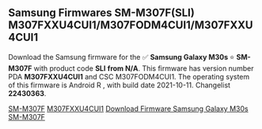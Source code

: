 <h2>Samsung Firmwares SM-M307F(SLI) M307FXXU4CUI1/M307FODM4CUI1/M307FXXU4CUI1</h2>
Download the Samsung firmware for the ✅ <strong>Samsung Galaxy M30s </strong> ⭐ <strong>SM-M307F</strong> with product code <strong>SLI</strong> <strong> from N/A</strong>. This firmware has version number PDA <strong>M307FXXU4CUI1</strong> and CSC M307FODM4CUI1. The operating system of this firmware is Android R , with build date 2021-10-11. Changelist <strong>22430363</strong>.


[SM-M307F](https://samfirm.shop/samsung/model/SM-M307F)
[M307FXXU4CUI1](https://samfirm.shop/samsung/pda/M307FXXU4CUI1)
[Download Firmware Samsung Galaxy M30s SM-M307F](https://samfirm.shop/samsung/firmware/463880)
